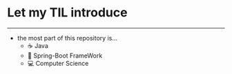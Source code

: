 # Let my TIL introduce

------

- the most part of this repository is...
  - ☕️ Java
  - 🍃 Spring-Boot FrameWork
  - 💻 Computer Science

